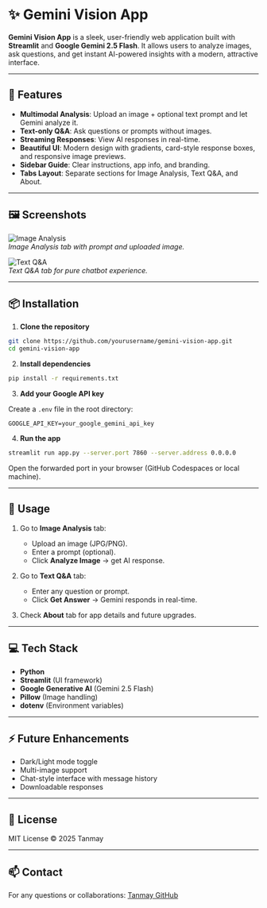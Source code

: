 # ✨ Gemini Vision App

**Gemini Vision App** is a sleek, user-friendly web application built with **Streamlit** and **Google Gemini 2.5 Flash**. It allows users to analyze images, ask questions, and get instant AI-powered insights with a modern, attractive interface.  

---

## 🚀 Features

- **Multimodal Analysis**: Upload an image + optional text prompt and let Gemini analyze it.  
- **Text-only Q&A**: Ask questions or prompts without images.  
- **Streaming Responses**: View AI responses in real-time.  
- **Beautiful UI**: Modern design with gradients, card-style response boxes, and responsive image previews.  
- **Sidebar Guide**: Clear instructions, app info, and branding.  
- **Tabs Layout**: Separate sections for Image Analysis, Text Q&A, and About.

---

## 🖼️ Screenshots

![Image Analysis](screenshots/image_analysis.png)  
*Image Analysis tab with prompt and uploaded image.*

![Text Q&A](screenshots/text_qa.png)  
*Text Q&A tab for pure chatbot experience.*

---

## 📦 Installation

1. **Clone the repository**

```bash
git clone https://github.com/yourusername/gemini-vision-app.git
cd gemini-vision-app
````

2. **Install dependencies**

```bash
pip install -r requirements.txt
```

3. **Add your Google API key**

Create a `.env` file in the root directory:

```env
GOOGLE_API_KEY=your_google_gemini_api_key
```

4. **Run the app**

```bash
streamlit run app.py --server.port 7860 --server.address 0.0.0.0
```

Open the forwarded port in your browser (GitHub Codespaces or local machine).

---

## 📝 Usage

1. Go to **Image Analysis** tab:

   * Upload an image (JPG/PNG).
   * Enter a prompt (optional).
   * Click **Analyze Image** → get AI response.

2. Go to **Text Q&A** tab:

   * Enter any question or prompt.
   * Click **Get Answer** → Gemini responds in real-time.

3. Check **About** tab for app details and future upgrades.

---

## 💻 Tech Stack

* **Python**
* **Streamlit** (UI framework)
* **Google Generative AI** (Gemini 2.5 Flash)
* **Pillow** (Image handling)
* **dotenv** (Environment variables)

---

## ⚡ Future Enhancements

* Dark/Light mode toggle
* Multi-image support
* Chat-style interface with message history
* Downloadable responses

---

## 📜 License

MIT License © 2025 Tanmay

---

## 📫 Contact

For any questions or collaborations: [Tanmay GitHub](https://github.com/Tanmay1112004)

```
